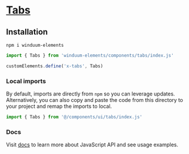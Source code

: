 # [Tabs](https://winduum.dev/docs/components/tabs.html)

## Installation
```shell
npm i winduum-elements
```

```js
import { Tabs } from 'winduum-elements/components/tabs/index.js'

customElements.define('x-tabs', Tabs)
```

### Local imports
By default, imports are directly from `npm` so you can leverage updates.
Alternatively, you can also copy and paste the code from this directory to your project and remap the imports to local.

```js
import { Tabs } from '@/components/ui/tabs/index.js'
```

### Docs
Visit [docs](https://winduum.dev/docs/components/tabs.html) to learn more about JavaScript API and see usage examples.
